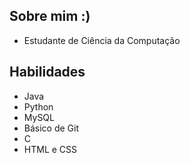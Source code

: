 ## Sobre mim :)
- Estudante de Ciência da Computação

## Habilidades
- Java
- Python
- MySQL
- Básico de Git
- C
- HTML e CSS
